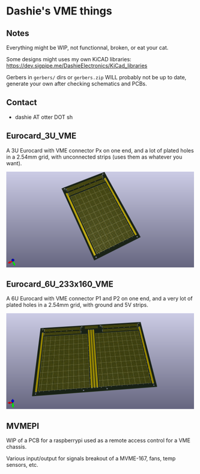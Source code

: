 # Dashie's VME things

## Notes
Everything might be WIP, not functionnal, broken, or eat your cat.

Some designs might uses my own KiCAD libraries: https://dev.sigpipe.me/DashieElectronics/KiCad_libraries

Gerbers in `gerbers/` dirs or `gerbers.zip` WILL probably not be up to date, generate your own after checking schematics and PCBs.

## Contact
- dashie AT otter DOT sh

## Eurocard_3U_VME
A 3U Eurocard with VME connector Px on one end, and a lot of plated holes in a 2.54mm grid, with unconnected strips (uses them as whatever you want).

<img src="https://raw.githubusercontent.com/rhaamo/VME/master/Eurocard_3U_VME/Eurocard_3U_VME.png" alt="3U VME" width="500px">

## Eurocard_6U_233x160_VME
A 6U Eurocard with VME connector P1 and P2 on one end, and a very lot of plated holes in a 2.54mm grid, with ground and 5V strips.

<img src="https://raw.githubusercontent.com/rhaamo/VME/master/Eurocard_6U_233x160_VME/Eurocard_6U_233x160_VME.png" alt="6U VME" width="500px">

## MVMEPI
WIP of a PCB for a raspberrypi used as a remote access control for a VME chassis.

Various input/output for signals breakout of a MVME-167, fans, temp sensors, etc.

